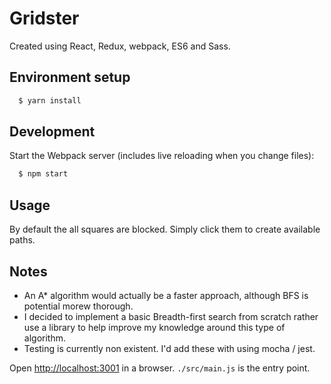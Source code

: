 # Gridster

Created using React, Redux, webpack, ES6 and Sass.

## Environment setup

```sh
  $ yarn install
```

## Development

Start the Webpack server (includes live reloading when you change files):

```sh
  $ npm start
```

## Usage

By default the all squares are blocked. Simply click them to create available paths.

## Notes

* An A* algorithm would actually be a faster approach, although BFS is potential morew thorough.
* I decided to implement a basic Breadth-first search from scratch rather use a library to help improve my knowledge around this type of algorithm.
* Testing is currently non existent. I'd add these with using mocha / jest.


Open [http://localhost:3001](http://localhost:3001) in a browser. `./src/main.js` is the entry point.
